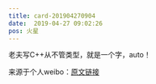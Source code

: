 ```yaml
---
title: card-201904270904
date:  2019-04-27 09:02:26
pos: 火星
---
```

老夫写C++从不管类型，就是一个字，auto！ 

来源于个人weibo：[原文链接](https://m.weibo.cn/status/HrwV0oNU8?mblogid=HrwV0oNU8)